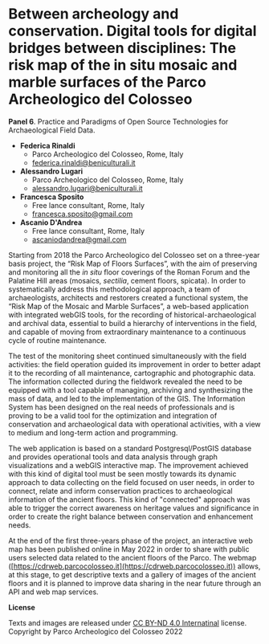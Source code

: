 # Between archeology and conservation. Digital tools for digital bridges between disciplines: The risk map of the in situ mosaic and marble surfaces of the Parco Archeologico del Colosseo


**Panel 6**. Practice and Paradigms of Open Source Technologies for Archaeological Field Data.

- **Federica Rinaldi**
  - Parco Archeologico del Colosseo, Rome, Italy
  - [federica.rinaldi@beniculturali.it](mailto:federica.rinaldi@cultura.gov.it)
- **Alessandro Lugari**
  - Parco Archeologico del Colosseo, Rome, Italy
  - [alessandro.lugari@beniculturali.it](mailto:alessandro.lugari@cultura.gov.it)
- **Francesca Sposito**
  - Free lance consultant, Rome, Italy
  - [francesca.sposito@gmail.com](mailto:francesca.sposito@gmail.com)
- **Ascanio D'Andrea**
  - Free lance consultant, Rome, Italy
  - [ascaniodandrea@gmail.com](mailto:ascaniodandrea@gmail.com)


Starting from 2018 the Parco Archeologico del Colosseo set on a three-year basis project, the “Risk Map of Floors Surfaces”, with the aim of preserving and monitoring all the *in situ* floor coverings of the Roman Forum and the Palatine Hill areas (mosaics, *sectilia*, cement floors, spicata). In order to systematically address this methodological approach, a team of archaeologists, architects and restorers  created a functional system, the “Risk Map of the Mosaic and Marble Surfaces”, a web-based application with integrated webGIS tools, for the recording of historical-archaeological and archival data, essential to build a hierarchy of interventions in the field, and capable of moving from extraordinary maintenance to a continuous cycle of routine maintenance.

The test of the monitoring sheet continued simultaneously with the field activities: the field operation guided its improvement in order to better adapt it to the recording of all maintenance, cartographic and photographic data. The information collected during the fieldwork revealed the need to be equipped with a tool capable of managing, archiving and synthesizing the mass of data, and led to the implementation of the GIS. The Information System has been designed on the real needs of professionals and is proving to be a valid tool for the optimization and integration of conservation and archaeological data with operational activities, with a view to medium and long-term action and programming.

The web application is based on a standard Postgresql/PostGIS database and provides operational tools and data analysis through graph visualizations and a webGIS interactive map. The improvement achieved with this kind of digital tool must be seen mostly towards its dynamic approach to data collecting on the field focused on user needs, in order to connect, relate and inform conservation practices to archaeological information of the ancient floors. This kind of "connected" approach was able to trigger the correct awareness on heritage values and significance in order to create the right balance between conservation and enhancement needs.

At the end of the first three-years phase of the project, an interactive web map has been published online in May 2022 in order to share with public users selected data related to the ancient floors of the Parco. The webmap ([https://cdrweb.parcocolosseo.it](https://cdrweb.parcocolosseo.it)) allows, at this stage, to get descriptive texts and a gallery of images of the ancient floors and it is planned to improve data sharing in the near future through an API and web map services.


**License**

Texts and images are released under [CC BY-ND 4.0 Internatinal](https://creativecommons.org/licenses/by.nd/4.0/) license. Copyright by Parco Archeologico del Colosseo 2022
